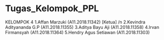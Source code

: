 # Tugas_Kelompok_PPL

KELOMPOK 4
1.Affan Marzuki       	   (A11.2018.11342) [Ketua] /n
2.Kevindra Adityananda G.P (A11.2018.11355)
3.Aditya Bayu Aji 	       (A11.2018.11358)
4.Irvan Firmansyah	       (A11.2018.11364)
5.Hendry Agus Setiawan 	   (A11.2018.11303)
